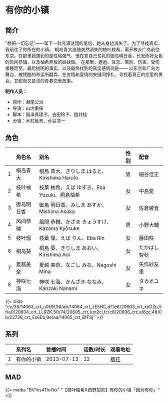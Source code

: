 # 有你的小镇


## 简介

“想把一切忘记”——留下一封充满谜团的笔信，她从身边消失了。为了寻找真实，我前往了你所在的小镇。
桐岛青大追随突然消失的柚叶枝希，离开故乡广岛前往东京。在那里她遇到的是性格强气、很在意自己贫乳的御岛明日香，长发而好女色的风间恭辅、以及柚希奔放的妹妹懔。
在那里，邂逅、互恋、离别、伤害、受伤接踵而至。最后挑明的事实，以及最终找到的真实感情则是——
以东京和广岛为舞台，被残酷的命运所翻弄，在友情和爱情的夹缝间挣扎，寻找着真正的恋爱的男女，甘甜而又苦涩的青春恋爱故事。

**制作人员：**
- 原作：濑尾公治
- 导演：山内重保
- 脚本：国泽真理子、吉田玲子、国井桂
- 分镜：木村延景、仓谷凉一

## 角色

|     |   角色名   |   别名  | 性别 |  配音  |
|:--- |:------  |:----      |:---  |:--   |
| 1 | 桐岛青大 | 桐島 青大、きりしま はると、Kirishima Haruto | 男 | 細谷佳正 |
| 2 | 枝叶柚希 | 枝葉 柚希、えば ゆずき、Eba Yuzuki、桐島柚希 | 女 | 中島愛 |
| 3 | 御岛明日香 | 御島 明日香、みしま あすか、Mishima Asuka | 女 | 佐倉綾音 |
| 4 | 风间恭辅 | 風間 恭輔、かざま きょうすけ、Kazama Kyōsuke | 男 | 小野大輔 |
| 5 | 枝叶懔 | 枝葉 懍、えば りん、Eba Rin | 女 | 藤田咲 |
| 6 | 桐岛葵 | 桐島 葵、きりしま あおい、Kirishima Aoi | 女 | たかはし智秋 |
| 7 | 夏越美奈 | 夏越 美奈、なごし みな、Nagoshi Mina | 女 | 矢作紗友里 |
| 8 | 神咲七海 | 神咲 七海、かんざき ななみ、Kanzaki Nanami | 女 | タカオユキ |

{{< slide "cc/38/14063_crt_u0k9I,56/ab/14064_crt_zE5HC,d7/e6/20603_crt_xoDZp,5f/e0/20604_crt_LLRZK,50/74/20605_crt_km2ci,fc/c8/20606_crt_eI6zc,48/0b/22736_crt_Es6Eb,9e/aa/14065_crt_BfFSj" >}}

## 系列

|     |   系列名   |   首播时间  | 话数/时长  | 观看地址 |
|:---  |:------    |:----      |:---       |:---  |
| 1 | 有你的小镇 | 2013-07-13 | 12 | [樱花](https://www.yhdmp.live/vp/13207-1-0.html)  |


## MAD

{{< media  "BV1os411o7sx"
"【枝叶柚希X西野加奈】有你的小镇「因为有你」"  >}}
